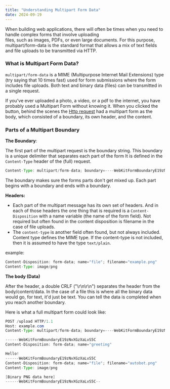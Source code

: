 ```yaml
---
title: "Understanding Multipart Form Data"
date: 2024-09-19
---
```


When building web applications, there will often be times when you need to handle complex forms that involve uploading \
files, such as images, PDFs, or even large documents. For this purpose, multipart/form-data is the standard format that 
allows a mix of text fields and file uploads to be transmitted via HTTP.

### What is Multipart Form Data?

`multipart/form-data` is a MIME (Multipurpose Internet Mail Extensions) type (try saying that 10 times fast) used for
form submissions where the form includes file uploads. Both text and binary data (files) can be transmitted in a single
request.

If you've ever uploaded a photo, a video, or a pdf to the internet, you have probably used a Multipart Form without
knowing it. When you clicked the button, behind the scenes the [Http request](https://scoopsies.github.io/finding-clojure/2024/09/12/parts-of-http-request.html)
had a multipart form as the body, which consisted of a boundary, its own header, and the content.

### Parts of a Multipart Boundary
**The Boundary**: 

The first part of the multipart request is the boundary string. This boundary is a unique delimiter
that separates each part of the form It is defined in the `Content-Type` header of the (full) request.

```java
Content-Type: multipart/form-data; boundary=----WebKitFormBoundaryE19zNvXGzXaLvS5C
```

The boundary makes sure the forms parts don't get mixed up. Each part begins with a boundary and ends with a boundary.

**Headers:**

- Each part of the multipart message has its own set of headers. And in each of those headers the one thing that is required
is a `Content-Disposition` with a name variable (the name of the form field). Not required but often found in the content
disposition is filename in the case of file uploads.
- The `content-type` is another field often found, but not always included. Content type defines the MIME type. If the
content-type is not included, then it is assumed to have the type `text/plain`.

example:

```java
Content-Disposition: form-data; name="file"; filename="example.png"
Content-Type: image/png
```

**The body (Data)**

After the header, a double CRLF ("\r\n\r\n") separates the header from the body/content/data. In the case of a file this
is where all the binary data would go, for text, it'd just be text. You can tell the data is completed when you reach 
another boundary.


Here is what a full multipart form could look like:

```java
POST /upload HTTP/1.1
Host: example.com
Content-Type: multipart/form-data; boundary=----WebKitFormBoundaryE19zNvXGzXaLvS5C

------WebKitFormBoundaryE19zNvXGzXaLvS5C
Content-Disposition: form-data; name="greeting"

Hello!
------WebKitFormBoundaryE19zNvXGzXaLvS5C
Content-Disposition: form-data; name="file"; filename="autobot.png"
Content-Type: image/png

[Binary PNG data here]
------WebKitFormBoundaryE19zNvXGzXaLvS5C--
```